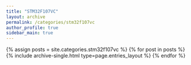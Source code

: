 ```yaml
---
title: "STM32F107VC"
layout: archive
permalink: /categories/stm32f107vc
author_profile: true
sidebar_main: true
---
```



{% assign posts = site.categories.stm32f107vc %}
{% for post in posts %} {% include archive-single.html type=page.entries_layout %} {% endfor %}